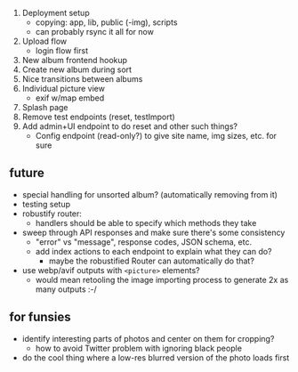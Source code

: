 1. Deployment setup
   - copying: app, lib, public (-img), scripts
   - can probably rsync it all for now
2. Upload flow
   - login flow first
3. New album frontend hookup
4. Create new album during sort
5. Nice transitions between albums
6. Individual picture view
   - exif w/map embed
7. Splash page
8. Remove test endpoints (reset, testImport)
9. Add admin+UI endpoint to do reset and other such things?
   - Config endpoint (read-only?) to give site name, img sizes, etc. for sure

## future
* special handling for unsorted album? (automatically removing from it)
* testing setup
* robustify router:
    - handlers should be able to specify which methods they take
* sweep through API responses and make sure there's some consistency
    - "error" vs "message", response codes, JSON schema, etc.
    - add index actions to each endpoint to explain what they can do?
        - maybe the robustified Router can automatically do that?
* use webp/avif outputs with `<picture>` elements?
    - would mean retooling the image importing process to generate 2x as many outputs :-/

## for funsies
* identify interesting parts of photos and center on them for cropping? 
    - how to avoid Twitter problem with ignoring black people
* do the cool thing where a low-res blurred version of the photo loads first
